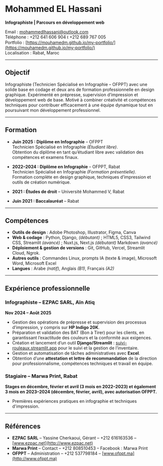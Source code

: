 # Mohammed EL Hassani

**Infographiste | Parcours en développement web**  

Email : [mohammedlhassani@outlook.com](mailto:mohammedlhassani@outlook.com)  
Téléphone : +212 641 606 904 🕻 +212 689 767 005  
Portfolio : [https://mouhamedm.github.io/my-portfolio/](https://mouhamedm.github.io/my-portfolio/)  
Localisation : Rabat, Maroc  

---

## Objectif
Infographiste (Technicien Spécialisé en Infographie – OFPPT) avec une solide base en codage et deux ans de formation professionnelle en design graphique. Expérimenté en prépresse, supervision d’impression et développement web de base. Motivé à combiner créativité et compétences techniques pour contribuer efficacement à une équipe dynamique tout en poursuivant mon développement professionnel.

---

## Formation
- **Juin 2025 : Diplôme en Infographie** – OFPPT  
  Technicien Spécialisé en Infographie *(Étudiant libre)*.  
  Obtention du diplôme en tant qu’étudiant libre avec validation des compétences et examens finaux.  

- **2022–2024 : Diplôme en Infographie** – OFPPT, Rabat  
  Technicien Spécialisé en Infographie *(Formation présentielle)*.  
  Formation complète en design graphique, techniques d’impression et outils de création numérique.  

- **2021 : Études de droit** – Université Mohammed V, Rabat  

- **Juin 2021 : Baccalauréat** – Rabat  

---

## Compétences
- **Outils de design** : Adobe Photoshop, Illustrator, Figma, Canva  
- **Web & codage** : Python, Django, *(débutant)* ; HTML5, CSS3, Tailwind CSS, Streamlit *(avancé)* ; Nuxt.js, Next.js *(débutant)* Markdown *(avancé)*
- **Déploiement & gestion de versions** : Git, GitHub, Vercel, Streamlit Cloud, Ngrok.  
- **Autres outils** : Commandes Linux, prompts IA (texte & image), Microsoft Word, Microsoft Excel  
- **Langues** : Arabe *(natif)*, Anglais *(B1)*, Français *(A2)*  

---

## Expérience professionnelle

### Infographiste – EZPAC SARL, Aïn Atiq  
**Nov 2024 – Août 2025**  
- Gestion des opérations de prépresse et supervision des processus d’impression, y compris sur **HP Indigo 20K**.  
- Préparation et validation des BAT (Bon à Tirer) pour les clients, en garantissant l’exactitude des couleurs et la conformité aux exigences.  
- Création et lancement d’un outil **Django/Streamlit** : [suivi-rouleaux.streamlit.app](https://suivi-rouleaux.streamlit.app) pour le suivi et la gestion de l’inventaire.  
- Gestion et automatisation de tâches administratives avec **Excel**.  
- Obtention d’une **attestation et lettre de recommandation** de la direction pour professionnalisme, compétences techniques et travail en équipe.  

### Stagiaire – Marwa Print, Rabat  
**Stages en décembre, février et avril (3 mois en 2022–2023) et également 3 mois en 2023–2024 (décembre, février, avril), avec autorisation OFPPT.**  
- Premières expériences pratiques en infographie et techniques d'impression.  

---

## Références
- **EZPAC SARL** – Yassine Cherkaoui, Gérant – +212 616163536 – [www.ezpac.net](http://www.ezpac.net)  
- **Marwa Print** – Contact – +212 808510453 – Facebook : Marwa Print  
- **OFPPT** – Administration – +212 537798184 – [www.ofppt.ma](http://www.ofppt.ma)  
